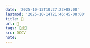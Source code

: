 ```yaml
---
date: '2025-10-13T10:27:22+08:00'
lastmod: '2025-10-14T21:46:45-08:00'
title: 􁥾
url: 􁥾
tags: [虎]
src: DCCV
note:
---
```

